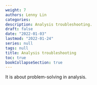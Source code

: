 ```yaml
---
weight: 7
authors: Lenny Lin
categories: 
description: Analysis troubleshooting.
draft: false
date: "2022-01-03"
lastmod: "2022-01-24"
series: null
tags: null
title: Analysis troubleshooting
toc: true
bookCollapseSection: true
---
```


It is about problem-solving in analysis.

<!--more-->


